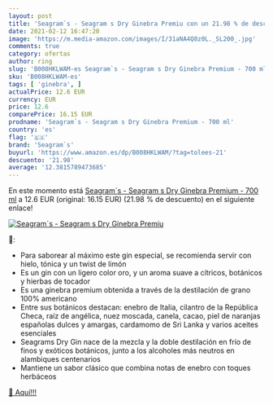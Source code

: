 ```yaml
---
layout: post
title: 'Seagram`s - Seagram s Dry Ginebra Premiu con un 21.98 % de descuento'
date: 2021-02-12 16:47:20
image: 'https://m.media-amazon.com/images/I/31aNA4Q8z0L._SL200_.jpg'
comments: true
category: ofertas
author: ring
slug: 'B008HKLWAM-es Seagram`s - Seagram s Dry Ginebra Premium - 700 ml'
sku: 'B008HKLWAM-es'
tags: [ 'ginebra', ]
actualPrice: 12.6 EUR
currency: EUR
price: 12.6
comparePrice: 16.15 EUR
prodname: 'Seagram`s - Seagram s Dry Ginebra Premium - 700 ml'
country: 'es'
flag: '🇪🇸'
brand: 'Seagram`s'
buyurl: 'https://www.amazon.es/dp/B008HKLWAM/?tag=tolees-21'
descuento: '21.98'
average: '12.3815789473685'
---
```


En este momento está [Seagram`s - Seagram s Dry Ginebra Premium - 700 ml](https://www.amazon.es/dp/B008HKLWAM/?tag=tolees-21) a 12.6 EUR (original: 16.15 EUR) (21.98 %  de descuento) en el siguiente enlace!

[![Seagram`s - Seagram s Dry Ginebra Premiu](https://m.media-amazon.com/images/I/31aNA4Q8z0L._SL200_.jpg)](https://www.amazon.es/dp/B008HKLWAM/?tag=tolees-21)

🔎:

- Para saborear al máximo este gin especial, se recomienda servir con hielo, tónica y un twist de limón
- Es un gin con un ligero color oro, y un aroma suave a cítricos, botánicos y hierbas de tocador
- Es una ginebra premium obtenida a través de la destilación de grano 100% americano
- Entre sus botánicos destacan: enebro de Italia, cilantro de la República Checa, raíz de angélica, nuez moscada, canela, cacao, piel de naranjas españolas dulces y amargas, cardamomo de Sri Lanka y varios aceites esenciales
- Seagrams Dry Gin nace de la mezcla y la doble destilación en frío de finos y exóticos botánicos, junto a los alcoholes más neutros en alambiques centenarios
- Mantiene un sabor clásico que combina notas de enebro con toques herbáceos

[🛒 Aquí!!!](https://www.amazon.es/dp/B008HKLWAM/?tag=tolees-21)
